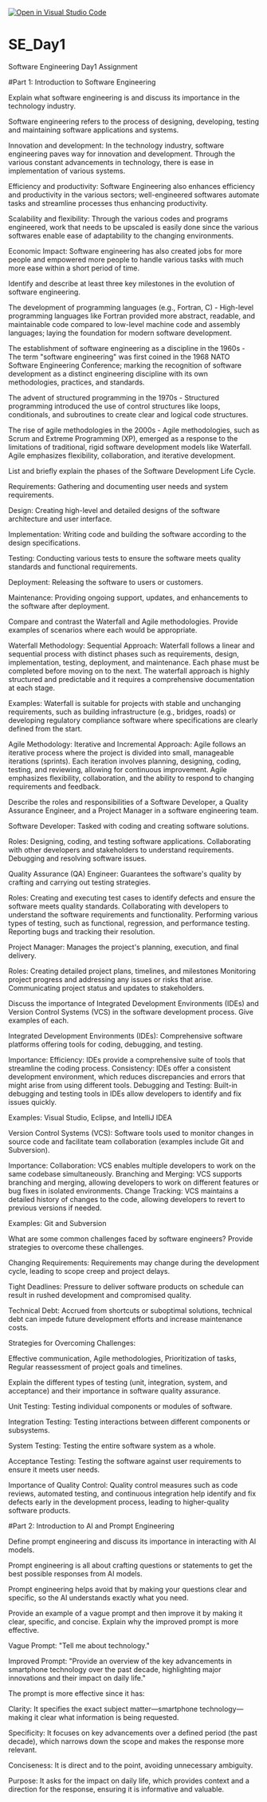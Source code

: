 [![Open in Visual Studio Code](https://classroom.github.com/assets/open-in-vscode-2e0aaae1b6195c2367325f4f02e2d04e9abb55f0b24a779b69b11b9e10269abc.svg)](https://classroom.github.com/online_ide?assignment_repo_id=18367273&assignment_repo_type=AssignmentRepo)
# SE_Day1
Software Engineering Day1 Assignment

#Part 1: Introduction to Software Engineering


Explain what software engineering is and discuss its importance in the technology industry.

Software engineering refers to the process of designing, developing, testing and maintaining software applications and systems.

Innovation and development: In the technology industry, software engineering paves way for innovation and development. Through the various constant advancements in technology, there is ease in implementation of various systems. 

Efficiency and productivity: Software Engineering also enhances efficiency and productivity in the various sectors; well-engineered softwares automate tasks and streamline processes thus enhancing productivity.

Scalability and flexibility: Through the various codes and programs engineered, work that needs to be upscaled is easily done since the various softwares enable ease of adaptability to the changing environments.

Economic Impact: Software engineering has also created jobs for more people and empowered more people to handle various tasks with much more ease within a short period of time. 


Identify and describe at least three key milestones in the evolution of software engineering.

The development of programming languages (e.g., Fortran, C) - High-level programming languages like Fortran provided more abstract, readable, and maintainable code compared to low-level machine code and assembly languages; laying the foundation for modern software development.

The establishment of software engineering as a discipline in the 1960s - The term "software engineering" was first coined in the 1968 NATO Software Engineering Conference; marking the recognition of software development as a distinct engineering discipline with its own methodologies, practices, and standards.

The advent of structured programming in the 1970s - Structured programming introduced the use of control structures like loops, conditionals, and subroutines to create clear and logical code structures.

The rise of agile methodologies in the 2000s - Agile methodologies, such as Scrum and Extreme Programming (XP), emerged as a response to the limitations of traditional, rigid software development models like Waterfall. Agile emphasizes flexibility, collaboration, and iterative development.


List and briefly explain the phases of the Software Development Life Cycle.

Requirements: Gathering and documenting user needs and system requirements.

Design: Creating high-level and detailed designs of the software architecture and user interface.

Implementation: Writing code and building the software according to the design specifications.

Testing: Conducting various tests to ensure the software meets quality standards and functional requirements.

Deployment: Releasing the software to users or customers.

Maintenance: Providing ongoing support, updates, and enhancements to the software after deployment.



Compare and contrast the Waterfall and Agile methodologies. Provide examples of scenarios where each would be appropriate.

Waterfall Methodology:
Sequential Approach: Waterfall follows a linear and sequential process with distinct phases such as requirements, design, implementation, testing, deployment, and maintenance. Each phase must be completed before moving on to the next. The waterfall approach is highly structured and predictable and it requires a comprehensive documentation at each stage. 

Examples: Waterfall is suitable for projects with stable and unchanging requirements, such as building infrastructure (e.g., bridges, roads) or developing regulatory compliance software where specifications are clearly defined from the start.

Agile Methodology:
Iterative and Incremental Approach: Agile follows an iterative process where the project is divided into small, manageable iterations (sprints). Each iteration involves planning, designing, coding, testing, and reviewing, allowing for continuous improvement. Agile emphasizes flexibility, collaboration, and the ability to respond to changing requirements and feedback.


Describe the roles and responsibilities of a Software Developer, a Quality Assurance Engineer, and a Project Manager in a software engineering team.

Software Developer: Tasked with coding and creating software solutions.

Roles: Designing, coding, and testing software applications.
      Collaborating with other developers and stakeholders to understand requirements.
      Debugging and resolving software issues.
      
Quality Assurance (QA) Engineer: Guarantees the software's quality by crafting and carrying out testing strategies.

Roles: Creating and executing test cases to identify defects and ensure the software meets quality standards.
       Collaborating with developers to understand the software requirements and functionality.
       Performing various types of testing, such as functional, regression, and performance testing.
      Reporting bugs and tracking their resolution.
      
Project Manager: Manages the project's planning, execution, and final delivery.

Roles: Creating detailed project plans, timelines, and milestones
       Monitoring project progress and addressing any issues or risks that arise.
       Communicating project status and updates to stakeholders.


Discuss the importance of Integrated Development Environments (IDEs) and Version Control Systems (VCS) in the software development process. Give examples of each.

Integrated Development Environments (IDEs): Comprehensive software platforms offering tools for coding, debugging, and testing.

Importance: Efficiency: IDEs provide a comprehensive suite of tools that streamline the coding process.
            Consistency: IDEs offer a consistent development environment, which reduces discrepancies and errors that might arise from using different tools.
            Debugging and Testing: Built-in debugging and testing tools in IDEs allow developers to identify and fix issues quickly.
            
Examples: Visual Studio, Eclipse, and IntelliJ IDEA

Version Control Systems (VCS): Software tools used to monitor changes in source code and facilitate team collaboration (examples include Git and Subversion).

Importance: Collaboration: VCS enables multiple developers to work on the same codebase simultaneously.
            Branching and Merging: VCS supports branching and merging, allowing developers to work on different features or bug fixes in isolated environments.
            Change Tracking: VCS maintains a detailed history of changes to the code, allowing developers to revert to previous versions if needed.
            
Examples: Git and Subversion



What are some common challenges faced by software engineers? Provide strategies to overcome these challenges.

Changing Requirements: Requirements may change during the development cycle, leading to scope creep and project delays.

Tight Deadlines: Pressure to deliver software products on schedule can result in rushed development and compromised quality.

Technical Debt: Accrued from shortcuts or suboptimal solutions, technical debt can impede future development efforts and increase maintenance costs.

Strategies for Overcoming Challenges:

Effective communication,
Agile methodologies,
Prioritization of tasks,
Regular reassessment of project goals and timelines.




Explain the different types of testing (unit, integration, system, and acceptance) and their importance in software quality assurance.

Unit Testing: Testing individual components or modules of software.

Integration Testing: Testing interactions between different components or subsystems.

System Testing: Testing the entire software system as a whole.

Acceptance Testing: Testing the software against user requirements to ensure it meets user needs.

Importance of Quality Control: Quality control measures such as code reviews, automated testing, and continuous integration help identify and fix defects early in the development process, leading to higher-quality software products.



#Part 2: Introduction to AI and Prompt Engineering


Define prompt engineering and discuss its importance in interacting with AI models.

Prompt engineering is all about crafting questions or statements to get the best possible responses from AI models. 

Prompt engineering helps avoid that by making your questions clear and specific, so the AI understands exactly what you need.



Provide an example of a vague prompt and then improve it by making it clear, specific, and concise. Explain why the improved prompt is more effective.

Vague Prompt:
"Tell me about technology."

Improved Prompt:
"Provide an overview of the key advancements in smartphone technology over the past decade, highlighting major innovations and their impact on daily life."

The prompt is more effective since it has:

Clarity: It specifies the exact subject matter—smartphone technology—making it clear what information is being requested.

Specificity: It focuses on key advancements over a defined period (the past decade), which narrows down the scope and makes the response more relevant.

Conciseness: It is direct and to the point, avoiding unnecessary ambiguity.

Purpose: It asks for the impact on daily life, which provides context and a direction for the response, ensuring it is informative and valuable.


